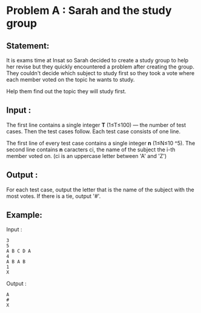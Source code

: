 # Problem A : Sarah and the study group

## Statement:
It is exams time at Insat so Sarah decided to create a study group to help her revise but they quickly encountered a problem after creating the group. They couldn't decide which subject to study first so they took a vote where each member voted on the topic he wants to study.

Help them find out the topic they will study first.

## Input :
The first line contains a single integer **T** (1≤T≤100) — the number of test cases. Then the test cases follow. Each test case consists of one line.

The first line of every test case contains a single integer **n** (1≤N≤10 ^5).
The second line contains **n** caracters ci, the name of the subject the i-th member voted on. (ci is an uppercase letter between 'A' and 'Z')

## Output :
For each test case, output the letter that is the name of the subject with the most votes. If there is a tie, output '#'.

## Example:
Input :  

```
3
5
A B C D A
4
A B A B
1
X
```

Output :  

```
A
#
X
```
